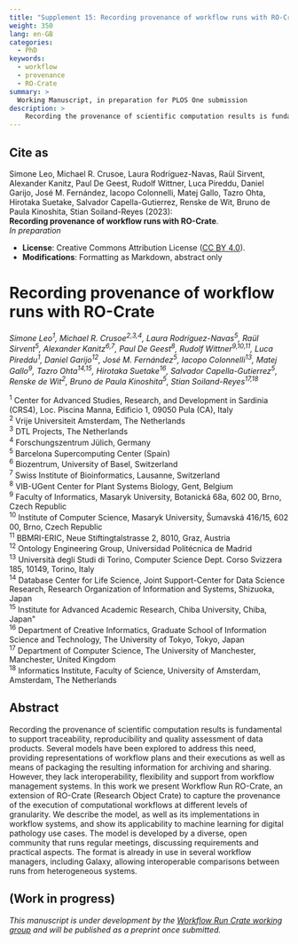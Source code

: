 ```yaml
---
title: "Supplement 15: Recording provenance of workflow runs with RO-Crate"
weight: 350
lang: en-GB
categories:
  - PhD
keywords:
  - workflow
  - provenance
  - RO-Crate
summary: > 
  Working Manuscript, in preparation for PLOS One submission
description: > 
    Recording the provenance of scientific computation results is fundamental to support traceability, reproducibility and quality assessment of data products. Several models have been explored to address this need, providing representations of workflow plans and their executions as well as means of packaging the resulting information for archiving and sharing. However, they lack interoperability, flexibility and support from workflow management systems. In this work we present Workflow Run RO-Crate, an extension of RO-Crate (Research Object Crate) to capture the provenance of the execution of computational workflows at different levels of granularity. We describe the model, as well as its implementations in workflow systems, and show its applicability to machine learning for digital pathology use cases. The model is developed by a diverse, open community that runs regular meetings, discussing requirements and practical aspects. The format is already in use in several workflow managers, including Galaxy, allowing interoperable comparisons between runs from heterogeneous systems.
---
```


<h2>Cite as</h2>

Simone Leo, Michael R. Crusoe, Laura Rodríguez-Navas, Raül Sirvent, Alexander Kanitz, Paul De Geest, Rudolf Wittner, Luca Pireddu, Daniel Garijo, José M. Fernández, Iacopo Colonnelli, Matej Gallo, Tazro Ohta, Hirotaka Suetake, Salvador Capella-Gutierrez, Renske de Wit, Bruno de Paula Kinoshita, Stian Soiland-Reyes (2023):  
**Recording provenance of workflow runs with RO-Crate**.  
_In preparation_  

* **License**: Creative Commons Attribution License ([CC BY 4.0](https://spdx.org/licenses/CC-BY-4.0)). 
* **Modifications**: Formatting as Markdown, abstract only


# Recording provenance of workflow runs with RO-Crate

_Simone Leo<sup>1</sup>, Michael R. Crusoe<sup>2,3,4</sup>, Laura Rodríguez-Navas<sup>5</sup>, Raül Sirvent<sup>5</sup>, Alexander Kanitz<sup>6,7</sup>, Paul De Geest<sup>8</sup>, Rudolf Wittner<sup>9,10,11</sup>, Luca Pireddu<sup>1</sup>, Daniel Garijo<sup>12</sup>, José M. Fernández<sup>5</sup>, Iacopo Colonnelli<sup>13</sup>, Matej Gallo<sup>9</sup>, Tazro Ohta<sup>14,15</sup>, Hirotaka Suetake<sup>16</sup>, Salvador Capella-Gutierrez<sup>5</sup>, Renske de Wit<sup>2</sup>, Bruno de Paula Kinoshita<sup>5</sup>, Stian Soiland-Reyes<sup>17,18</sup>_

<div class="affiliations">

<sup>1</sup> Center for Advanced Studies, Research, and Development in Sardinia (CRS4), Loc. Piscina Manna, Edificio 1, 09050 Pula (CA), Italy\
<sup>2</sup> Vrije Universiteit Amsterdam, The Netherlands\
<sup>3</sup> DTL Projects, The Netherlands\
<sup>4</sup> Forschungszentrum Jülich, Germany\
<sup>5</sup> Barcelona Supercomputing Center (Spain)\
<sup>6</sup> Biozentrum, University of Basel, Switzerland\
<sup>7</sup> Swiss Institute of Bioinformatics, Lausanne, Switzerland\
<sup>8</sup> VIB-UGent Center for Plant Systems Biology, Gent, Belgium\
<sup>9</sup> Faculty of Informatics, Masaryk University, Botanická 68a, 602 00, Brno, Czech Republic\
<sup>10</sup> Institute of Computer Science, Masaryk University, Šumavská 416/15, 602 00, Brno, Czech Republic\
<sup>11</sup> BBMRI-ERIC, Neue Stiftingtalstrasse 2, 8010, Graz, Austria\
<sup>12</sup> Ontology Engineering Group, Universidad Politécnica de Madrid\
<sup>13</sup> Università degli Studi di Torino, Computer Science Dept. Corso Svizzera 185, 10149, Torino, Italy\
<sup>14</sup> Database Center for Life Science, Joint Support-Center for Data Science Research, Research Organization of Information and Systems, Shizuoka, Japan\
<sup>15</sup> Institute for Advanced Academic Research, Chiba University, Chiba, Japan"\
<sup>16</sup> Department of Creative Informatics, Graduate School of Information Science and Technology, The University of Tokyo, Tokyo, Japan\
<sup>17</sup> Department of Computer Science, The University of Manchester, Manchester, United Kingdom \
<sup>18</sup> Informatics Institute, Faculty of Science, University of Amsterdam, Amsterdam, The Netherlands

</div>



## Abstract

Recording the provenance of scientific computation results is fundamental to support traceability, reproducibility and quality assessment of data products. Several models have been explored to address this need, providing representations of workflow plans and their executions as well as means of packaging the resulting information for archiving and sharing. However, they lack interoperability, flexibility and support from workflow management systems. In this work we present Workflow Run RO-Crate, an extension of RO-Crate (Research Object Crate) to capture the provenance of the execution of computational workflows at different levels of granularity. We describe the model, as well as its implementations in workflow systems, and show its applicability to machine learning for digital pathology use cases. The model is developed by a diverse, open community that runs regular meetings, discussing requirements and practical aspects. The format is already in use in several workflow managers, including Galaxy, allowing interoperable comparisons between runs from heterogeneous systems.

## (Work in progress)

_This manuscript is under development by the [Workflow Run Crate working group](https://www.researchobject.org/workflow-run-crate/) and will be published as a preprint once submitted._


